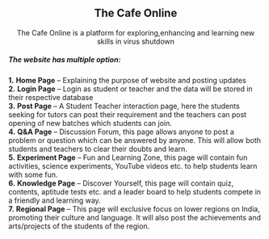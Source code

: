 <h2 align="center"><b>The Cafe Online</b></h2>
<p align="center">The Cafe Online is a platform for exploring,enhancing and learning new skills in virus shutdown </p>
<h5>The website has multiple option:</h5>

**1.** <b>Home Page</b> – Explaining the purpose of website and posting updates<br>
**2.** <b>Login Page</b> – Login as student or teacher and the data will be stored in their respective database<br>
**3.** <b>Post Page</b> – A Student Teacher interaction page, here the students seeking for tutors can post their requirement and the teachers can post opening of new batches which students can join.<br>
**4.** <b>Q&A Page</b> – Discussion Forum, this page allows anyone to post a problem or question which can be answered by anyone. This will allow both students and teachers to clear their doubts and learn.<br>
**5.** <b>Experiment Page</b> – Fun and Learning Zone, this page will contain fun activities, science experiments, YouTube videos etc. to help students learn with some fun.<br>
**6.** <b>Knowledge Page</b> – Discover Yourself, this page will contain quiz, contents, aptitude tests etc. and a leader board to help students compete in a friendly and learning way.<br>
**7.** <b>Regional Page</b> – This page will exclusive focus on lower regions on India, promoting their culture and language. It will also post the achievements and arts/projects of the students of the region.<br>
